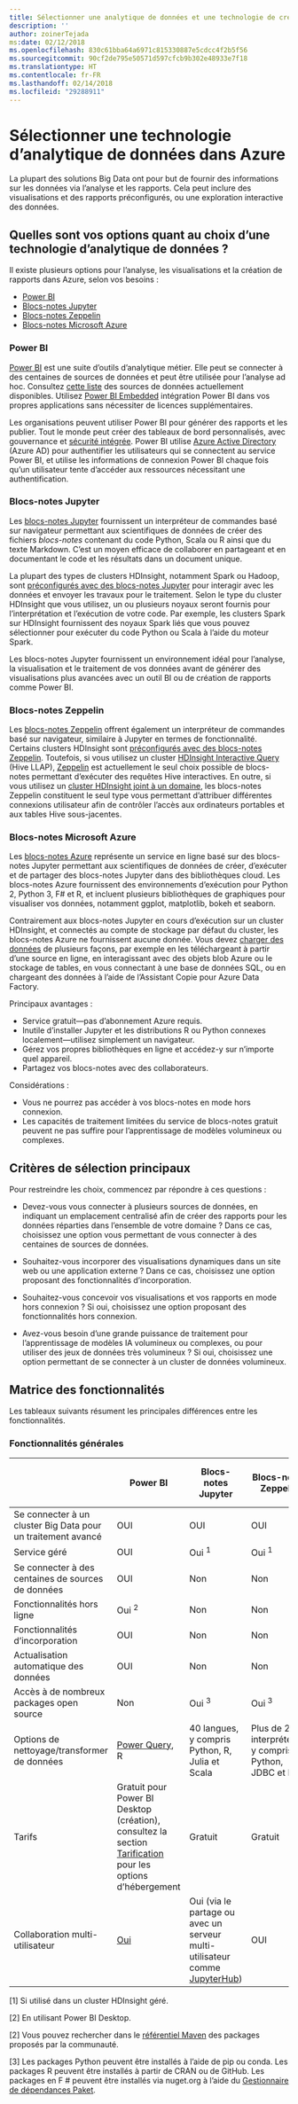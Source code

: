 ```yaml
---
title: Sélectionner une analytique de données et une technologie de création de rapports
description: ''
author: zoinerTejada
ms:date: 02/12/2018
ms.openlocfilehash: 830c61bba64a6971c815330887e5cdcc4f2b5f56
ms.sourcegitcommit: 90cf2de795e50571d597cfcb9b302e48933e7f18
ms.translationtype: HT
ms.contentlocale: fr-FR
ms.lasthandoff: 02/14/2018
ms.locfileid: "29288911"
---
```

# <a name="choosing-a-data-analytics-technology-in-azure"></a>Sélectionner une technologie d’analytique de données dans Azure

La plupart des solutions Big Data ont pour but de fournir des informations sur les données via l’analyse et les rapports. Cela peut inclure des visualisations et des rapports préconfigurés, ou une exploration interactive des données. 

## <a name="what-are-your-options-when-choosing-a-data-analytics-technology"></a>Quelles sont vos options quant au choix d’une technologie d’analytique de données ?

Il existe plusieurs options pour l’analyse, les visualisations et la création de rapports dans Azure, selon vos besoins :

- [Power BI](/power-bi/)
- [Blocs-notes Jupyter](https://jupyter.readthedocs.io/en/latest/index.html)
- [Blocs-notes Zeppelin](https://zeppelin.apache.org/)
- [Blocs-notes Microsoft Azure](https://notebooks.azure.com/)

### <a name="power-bi"></a>Power BI

[Power BI](/power-bi/) est une suite d’outils d’analytique métier. Elle peut se connecter à des centaines de sources de données et peut être utilisée pour l’analyse ad hoc. Consultez [cette liste](/power-bi/desktop-data-sources) des sources de données actuellement disponibles. Utilisez [Power BI Embedded](https://azure.microsoft.com/services/power-bi-embedded/) intégration Power BI dans vos propres applications sans nécessiter de licences supplémentaires.

Les organisations peuvent utiliser Power BI pour générer des rapports et les publier. Tout le monde peut créer des tableaux de bord personnalisés, avec gouvernance et [sécurité intégrée](/power-bi/service-admin-power-bi-security). Power BI utilise [Azure Active Directory](/azure/active-directory/) (Azure AD) pour authentifier les utilisateurs qui se connectent au service Power BI, et utilise les informations de connexion Power BI chaque fois qu’un utilisateur tente d’accéder aux ressources nécessitant une authentification.

### <a name="jupyter-notebooks"></a>Blocs-notes Jupyter 

Les [blocs-notes Jupyter](https://jupyter.readthedocs.io/en/latest/index.html) fournissent un interpréteur de commandes basé sur navigateur permettant aux scientifiques de données de créer des fichiers *blocs-notes* contenant du code Python, Scala ou R ainsi que du texte Markdown. C’est un moyen efficace de collaborer en partageant et en documentant le code et les résultats dans un document unique.

La plupart des types de clusters HDInsight, notamment Spark ou Hadoop, sont [préconfigurés avec des blocs-notes Jupyter](/azure/hdinsight/spark/apache-spark-jupyter-notebook-kernels) pour interagir avec les données et envoyer les travaux pour le traitement. Selon le type du cluster HDInsight que vous utilisez, un ou plusieurs noyaux seront fournis pour l’interprétation et l’exécution de votre code. Par exemple, les clusters Spark sur HDInsight fournissent des noyaux Spark liés que vous pouvez sélectionner pour exécuter du code Python ou Scala à l’aide du moteur Spark.

Les blocs-notes Jupyter fournissent un environnement idéal pour l’analyse, la visualisation et le traitement de vos données avant de générer des visualisations plus avancées avec un outil BI ou de création de rapports comme Power BI.

### <a name="zeppelin-notebooks"></a>Blocs-notes Zeppelin

Les [blocs-notes Zeppelin](https://zeppelin.apache.org/) offrent également un interpréteur de commandes basé sur navigateur, similaire à Jupyter en termes de fonctionnalité. Certains clusters HDInsight sont [préconfigurés avec des blocs-notes Zeppelin](/azure/hdinsight/spark/apache-spark-zeppelin-notebook). Toutefois, si vous utilisez un cluster [HDInsight Interactive Query](/azure/hdinsight/interactive-query/apache-interactive-query-get-started) (Hive LLAP), [Zeppelin](/azure/hdinsight/hdinsight-connect-hive-zeppelin) est actuellement le seul choix possible de blocs-notes permettant d’exécuter des requêtes Hive interactives. En outre, si vous utilisez un [cluster HDInsight joint à un domaine](/azure/hdinsight/domain-joined/apache-domain-joined-introduction), les blocs-notes Zeppelin constituent le seul type vous permettant d’attribuer différentes connexions utilisateur afin de contrôler l’accès aux ordinateurs portables et aux tables Hive sous-jacentes.

### <a name="microsoft-azure-notebooks"></a>Blocs-notes Microsoft Azure

Les [blocs-notes Azure](https://notebooks.azure.com/) représente un service en ligne basé sur des blocs-notes Jupyter permettant aux scientifiques de données de créer, d’exécuter et de partager des blocs-notes Jupyter dans des bibliothèques cloud. Les blocs-notes Azure fournissent des environnements d’exécution pour Python 2, Python 3, F# et R, et incluent plusieurs bibliothèques de graphiques pour visualiser vos données, notamment ggplot, matplotlib, bokeh et seaborn.

Contrairement aux blocs-notes Jupyter en cours d’exécution sur un cluster HDInsight, et connectés au compte de stockage par défaut du cluster, les blocs-notes Azure ne fournissent aucune donnée. Vous devez [charger des données](https://notebooks.azure.com/Microsoft/libraries/samples/html/Getting%20to%20your%20Data%20in%20Azure%20Notebooks.ipynb) de plusieurs façons, par exemple en les téléchargeant à partir d’une source en ligne, en interagissant avec des objets blob Azure ou le stockage de tables, en vous connectant à une base de données SQL, ou en chargeant des données à l’aide de l’Assistant Copie pour Azure Data Factory.

Principaux avantages :

* Service gratuit&mdash;pas d’abonnement Azure requis.
* Inutile d’installer Jupyter et les distributions R ou Python connexes localement&mdash;utilisez simplement un navigateur.
* Gérez vos propres bibliothèques en ligne et accédez-y sur n’importe quel appareil.
* Partagez vos blocs-notes avec des collaborateurs.

Considérations :

* Vous ne pourrez pas accéder à vos blocs-notes en mode hors connexion.
* Les capacités de traitement limitées du service de blocs-notes gratuit peuvent ne pas suffire pour l’apprentissage de modèles volumineux ou complexes.

## <a name="key-selection-criteria"></a>Critères de sélection principaux

Pour restreindre les choix, commencez par répondre à ces questions :

- Devez-vous vous connecter à plusieurs sources de données, en indiquant un emplacement centralisé afin de créer des rapports pour les données réparties dans l’ensemble de votre domaine ? Dans ce cas, choisissez une option vous permettant de vous connecter à des centaines de sources de données.

- Souhaitez-vous incorporer des visualisations dynamiques dans un site web ou une application externe ? Dans ce cas, choisissez une option proposant des fonctionnalités d’incorporation.

- Souhaitez-vous concevoir vos visualisations et vos rapports en mode hors connexion ? Si oui, choisissez une option proposant des fonctionnalités hors connexion.

- Avez-vous besoin d’une grande puissance de traitement pour l’apprentissage de modèles IA volumineux ou complexes, ou pour utiliser des jeux de données très volumineux ? Si oui, choisissez une option permettant de se connecter à un cluster de données volumineux.

## <a name="capability-matrix"></a>Matrice des fonctionnalités

Les tableaux suivants résument les principales différences entre les fonctionnalités. 

### <a name="general-capabilities"></a>Fonctionnalités générales

| | Power BI | Blocs-notes Jupyter | Blocs-notes Zeppelin | Blocs-notes Microsoft Azure |
| --- | --- | --- | --- | --- |
| Se connecter à un cluster Big Data pour un traitement avancé | OUI | OUI | OUI | Non  |
| Service géré | OUI | Oui <sup>1</sup> | Oui <sup>1</sup> | OUI |
| Se connecter à des centaines de sources de données | OUI | Non  | Non  | Non  |
| Fonctionnalités hors ligne | Oui <sup>2</sup> | Non  | Non  | Non  |
| Fonctionnalités d’incorporation | OUI | Non  | Non  | Non  |
| Actualisation automatique des données | OUI | Non  | Non  | Non  |
| Accès à de nombreux packages open source | Non  | Oui <sup>3</sup> | Oui <sup>3</sup> | Oui <sup>4</sup> |
| Options de nettoyage/transformer de données | [Power Query](https://powerbi.microsoft.com/blog/getting-started-with-power-query-part-i/), R | 40 langues, y compris Python, R, Julia et Scala | Plus de 20 interpréteurs, y compris Python, JDBC et R | Python, F#, R |
| Tarifs | Gratuit pour Power BI Desktop (création), consultez la section [Tarification](https://powerbi.microsoft.com/pricing/) pour les options d’hébergement | Gratuit | Gratuit | Gratuit |
| Collaboration multi-utilisateur | [Oui](/power-bi/service-how-to-collaborate-distribute-dashboards-reports) | Oui (via le partage ou avec un serveur multi-utilisateur comme [JupyterHub](https://github.com/jupyterhub/jupyterhub)) | OUI | Oui (via le partage) |

[1] Si utilisé dans un cluster HDInsight géré.

[2] En utilisant Power BI Desktop.

[2] Vous pouvez rechercher dans le [référentiel Maven](http://search.maven.org/) des packages proposés par la communauté.

[3] Les packages Python peuvent être installés à l’aide de pip ou conda. Les packages R peuvent être installés à partir de CRAN ou de GitHub. Les packages en F # peuvent être installés via nuget.org à l’aide du [Gestionnaire de dépendances Paket](https://fsprojects.github.io/Paket/).

